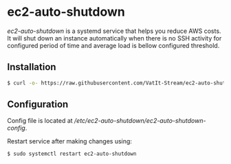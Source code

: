 # ec2-auto-shutdown

*ec2-auto-shutdown* is a systemd service that helps you reduce AWS costs.
It will shut down an instance automatically when there is no SSH activity for configured period of time and average load is bellow configured threshold.

## Installation

```sh
$ curl -o- https://raw.githubusercontent.com/VatIt-Stream/ec2-auto-shutdown/master/install.sh | sudo bash
```

## Configuration

Config file is located at */etc/ec2-auto-shutdown/ec2-auto-shutdown-config*.

Restart service after making changes using:
```sh
$ sudo systemctl restart ec2-auto-shutdown
```

